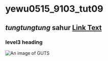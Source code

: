 # yewu0515_9103_tut09

## *tungtungtung* sahur [Link Text](https://www.youtube.com/watch?v=eOMGZkfZ_gc)

### **level3** heading

![An image of GUTS](https://images.saymedia-content.com/.image/c_limit%2Ccs_srgb%2Cq_auto:eco%2Cw_700/MTczOTM5NzMzODQyMzcxNjQ4/guts-a-berserk-character-analysis.webp)
